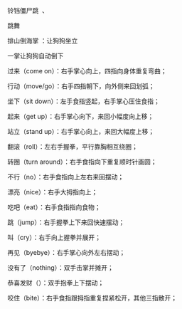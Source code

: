 铃铛僵尸跳  、

跳舞

排山倒海掌 ：让狗狗坐立  

一掌让狗狗自动倒下

过来（come on）：右手掌心向上，四指向身体重复弯曲；

行动（move/go）：右手四指朝下，向外侧来回划弧；

坐下（sit down）：左手食指竖起，右手掌心压住食指；

起来（get up）：右手掌心向下，来回小幅度向上移；

站立（stand up）：右手掌心向上，来回大幅度上移；

翻滚（roll）：左右手握拳，平行靠胸相互绕圈；

转圈（turn around）：右手食指向下重复顺时针画圆；

不行（no）：右手食指向上左右来回摆动；

漂亮（nice）：右手大拇指向上；

吃吧（eat）：右手食指指向食物；

跳（jump）：右手握拳上下来回快速摆动；

叫（cry）：右手向上握拳并展开；

再见（byebye）：右手掌心向外左右摆动；

没有了（nothing）：双手击掌并摊开；

恭喜发财（）：双手抱拳上下摆动；

咬住（bite）：右手食指跟拇指重复捏紧松开，其他三指散开；
